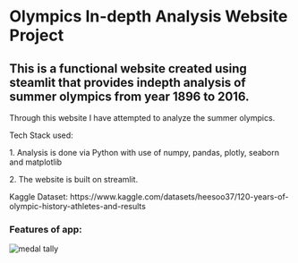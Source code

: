 <h1>Olympics In-depth Analysis Website Project</h1>
<h2>This is a functional website created using steamlit that provides indepth analysis of summer olympics from year 1896 to 2016.</h2>

<p>Through this website I have attempted to analyze the summer olympics.</p>
<p>Tech Stack used:</p>
<p>1. Analysis is done via Python with use of numpy, pandas, plotly, seaborn and matplotlib</p>
<p>2. The website is built on streamlit.</p>

<p>Kaggle Dataset: https://www.kaggle.com/datasets/heesoo37/120-years-of-olympic-history-athletes-and-results</p>

<h3>Features of app:</h3>

![medal tally](https://github.com/user-attachments/assets/e59bb1ab-8b01-48fc-93a6-781db9c69bec)
